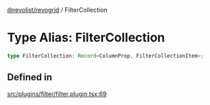 [@revolist/revogrid](README.md) / FilterCollection

# Type Alias: FilterCollection

```ts
type FilterCollection: Record<ColumnProp, FilterCollectionItem>;
```

## Defined in

[src/plugins/filter/filter.plugin.tsx:69](https://github.com/revolist/revogrid/blob/e1595e2274ede0d95fc882d4d4e21ec46b508cad/src/plugins/filter/filter.plugin.tsx#L69)

